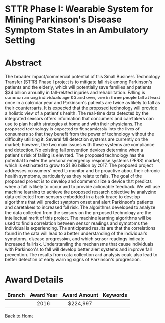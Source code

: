 
STTR Phase I: Wearable System for Mining Parkinson&#039;s Disease Symptom States in an Ambulatory Setting
=========================================================================================================

# Abstract


The broader impact/commercial potential of this Small Business Technology Transfer (STTR) Phase I project is to mitigate fall risk among Parkinson's patients and the elderly, which will potentially save families and patients $34 billion annually in fall-related injuries and rehabilitation. Falling is common among individuals age 65 and over, one in three people fall at least once in a calendar year and Parkinson's patients are twice as likely to fall as their counterparts. It is expected that the proposed technology will provide a holistic view of a patient's health. The real-time data detected by the integrated sensors offers information that consumers and caretakers can use to plan health strategies at home and with their physicians. The proposed technology is expected to fit seamlessly into the lives of consumers so that they benefit from the power of technology without the difficulty utilizing it. Several fall detection systems are currently on the market; however, the two main issues with these systems are compliance and detection. No existing fall prevention devices determine when a patient's risk of falling is elevated. The proposed technology has the potential to enter the personal emergency response systems (PERS) market, which is estimated to grow to $1.86 billion by 2017. The proposed project addresses consumers' need to monitor and be proactive about their chronic health symptoms, particularly as they relate to falls. The goal of the proposed project is to develop and commercialize a device that predicts when a fall is likely to occur and to provide actionable feedback. We will use machine learning to achieve the proposed research objective by analyzing data collected from sensors embedded in a back brace to develop algorithms that will predict symptom onset and alert Parkinson's patients and caretakers to increased fall risk. The algorithms developed to analyze the data collected from the sensors on the proposed technology are the intellectual merit of this project. The machine learning algorithms will be used to find a correlation between sensor readings and symptoms the individual is experiencing. The anticipated results are that the correlations found in the data will lead to a better understanding of the individual's symptoms, disease progression, and which sensor readings indicate increased fall risk. Understanding the mechanisms that cause individuals with Parkinson's to fall will develop better alert systems and improve fall prevention. The results from data collection and analysis could also lead to better detection of early warning signs of Parkinson's progression.  

# Award Details

|Branch|Award Year|Award Amount|Keywords|
| :---: | :---: | :---: | :---: |
||2016|$224,997||
  
  


[Back to Home](https://github.com/chrischow/dod_sbir_awards/JT/#220)